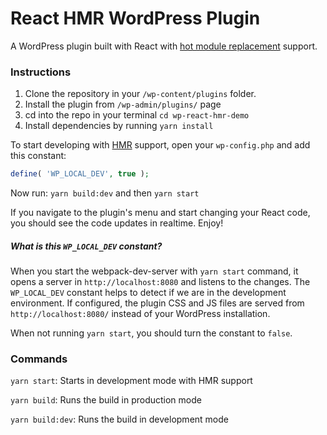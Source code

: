 # React HMR WordPress Plugin

A WordPress plugin built with React with [hot module replacement](https://webpack.js.org/concepts/hot-module-replacement/) support.

### Instructions

1. Clone the repository in your `/wp-content/plugins` folder.
1. Install the plugin from `/wp-admin/plugins/` page
1. cd into the repo in your terminal `cd wp-react-hmr-demo`
1. Install dependencies by running `yarn install`

To start developing with [HMR](https://webpack.js.org/concepts/hot-module-replacement/) support, open your `wp-config.php` and add this constant:

```php
define( 'WP_LOCAL_DEV', true );
```

Now run: `yarn build:dev` and then `yarn start`

If you navigate to the plugin's menu and start changing your React code, you should see the code updates in realtime. Enjoy!

##### What is this `WP_LOCAL_DEV` constant?

When you start the webpack-dev-server with `yarn start` command, it opens a server in `http://localhost:8080` and listens to the changes. The `WP_LOCAL_DEV` constant helps to detect if we are in the development environment. If configured, the plugin CSS and JS files are served from `http://localhost:8080/` instead of your WordPress installation.

When not running `yarn start`, you should turn the constant to `false`.

### Commands

`yarn start`: Starts in development mode with HMR support

`yarn build`: Runs the build in production mode

`yarn build:dev`: Runs the build in development mode

